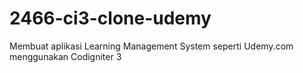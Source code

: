 # 2466-ci3-clone-udemy
Membuat aplikasi Learning Management System seperti Udemy.com menggunakan Codigniter 3

